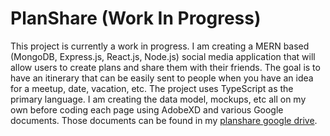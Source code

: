 # PlanShare (Work In Progress)

This project is currently a work in progress. I am creating a MERN based (MongoDB, Express.js, React.js, Node.js) social media application that will allow users to create plans and share them with their friends. The goal is to have an itinerary that can be easily sent to people when you have an idea for a meetup, date, vacation, etc. The project uses TypeScript as the primary language. I am creating the data model, mockups, etc all on my own before coding each page using AdobeXD and various Google documents. Those documents can be found in my [planshare google drive](https://drive.google.com/drive/folders/1JGAU7YPz0kq64mpNnAigeOCgiiaWOkoE?usp=sharing).
